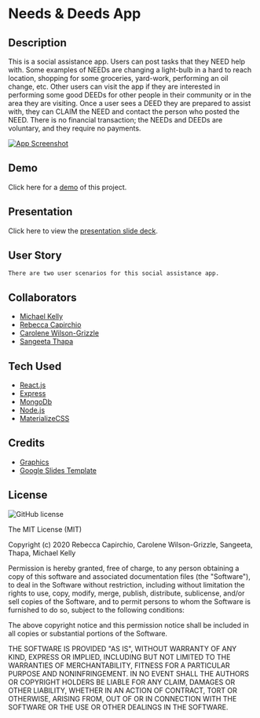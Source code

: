 # Needs & Deeds App

## Description
This is a social assistance app. Users can post tasks that they NEED help with. Some examples of NEEDs are changing a light-bulb in a hard to reach location, shopping for some groceries, yard-work, performing an oil change, etc. Other users can visit the app if they are interested in performing some good DEEDs for other people in their community or in the area they are visiting. Once a user sees a DEED they are prepared to assist with, they can CLAIM the NEED and contact the person who posted the NEED. There is no financial transaction; the NEEDs and DEEDs are voluntary, and they require no payments.  

[![App Screenshot](./public/img/screenshot.png "app screenshot")](#)

## Demo

Click here for a [demo](#) of this project.

## Presentation 
Click here to view the [presentation slide deck](#).

## User Story

    There are two user scenarios for this social assistance app. 


## Collaborators 
- [Michael Kelly](https://github.com/kellymedia)
- [Rebecca Capirchio](https://github.com/rlizm100)
- [Carolene Wilson-Grizzle](https://github.com/Carolenesw)
- [Sangeeta Thapa](https://github.com/sthapa411) 

## Tech Used
- [React.js]()
- [Express]()
- [MongoDb]()
- [Node.js]()
- [MaterializeCSS]()

## Credits

- [Graphics](https://www.unsplash.com/)
- [Google Slides Template](https://www.slidescarnival.com/)

## License 

![GitHub license](https://img.shields.io/badge/license-MIT-blue.svg)

The MIT License (MIT)

Copyright (c) 2020 Rebecca Capirchio, Carolene Wilson-Grizzle, Sangeeta, Thapa, Michael Kelly

Permission is hereby granted, free of charge, to any person obtaining a copy of this software and associated documentation files (the "Software"), to deal in the Software without restriction, including without limitation the rights to use, copy, modify, merge, publish, distribute, sublicense, and/or sell copies of the Software, and to permit persons to whom the Software is furnished to do so, subject to the following conditions:

The above copyright notice and this permission notice shall be included in all copies or substantial portions of the Software.

THE SOFTWARE IS PROVIDED "AS IS", WITHOUT WARRANTY OF ANY KIND, EXPRESS OR IMPLIED, INCLUDING BUT NOT LIMITED TO THE WARRANTIES OF MERCHANTABILITY, FITNESS FOR A PARTICULAR PURPOSE AND NONINFRINGEMENT. IN NO EVENT SHALL THE AUTHORS OR COPYRIGHT HOLDERS BE LIABLE FOR ANY CLAIM, DAMAGES OR OTHER LIABILITY, WHETHER IN AN ACTION OF CONTRACT, TORT OR OTHERWISE, ARISING FROM, OUT OF OR IN CONNECTION WITH THE SOFTWARE OR THE USE OR OTHER DEALINGS IN THE SOFTWARE.